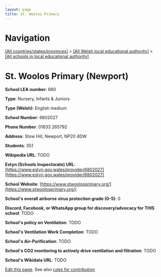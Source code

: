 ```yaml
---
layout: page
title: St. Woolos Primary
---
```

# Navigation

[[All countries/states/provinces]](../../..) > [[All Welsh local educational authority]](../..) > [[All schools in local educational authority]](..)

# St. Woolos Primary (Newport)

**School LEA number**: 680

**Type**: Nursery, Infants & Juniors

**Type (Welsh)**: English medium

**School Number**: 6802027

**Phone Number**: 01633 265792

**Address**: Stow Hill, Newport, NP20 4DW

**Students**: 351

**Wikipedia URL**: TODO

**Estyn (Schools Inspectorate) URL**: [https://www.estyn.gov.wales/provider/6802027](https://www.estyn.gov.wales/provider/6802027)

**School Website**: [https://www.stwoolosprimary.org/](https://www.stwoolosprimary.org/)

**School's overall airborne virus protection grade (0-5)**: 0

**Discord, Facebook, or WhatsApp group for discovery/advocacy for THIS school**: TODO

**School's policy on Ventilation**: TODO

**School's Ventilation Work Completion**: TODO

**School's Air-Purification**: TODO

**School's CO2 monitoring to actively drive ventilation and filtration**: TODO

**School's Wikidata URL**: TODO




[Edit this page](https://github.com/VentilationProject/Wales/edit/prif/./Newport/St._Woolos_Primary.md). See also [rules for contribution](../../../contribution-rules/)